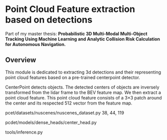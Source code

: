 # Point Cloud Feature extraction based on detections
Part of my master thesis: 
**Probabilistic 3D Multi-Modal Multi-Object Tracking Using Machine Learning and Analytic Collision Risk Calculation for Autonomous Navigation.**

## Overview
This module is dedicated to extracting 3d detections and their representing point cloud features based on a pre-trained centerpoint detector.

CenterPoint detects objects. The detected centers of objects are inversely transformed from the lidar frame to the BEV feature map. We then extract a point cloud feature. This point cloud feature consists of a 3×3 patch around the center and its respected 512 vector from the feature map.

pcet/datasets/nuscenes/nuscenes_dataset.py 38, 44, 119

pcdet/models/dense_heads/center_head.py

tools/inference.py
